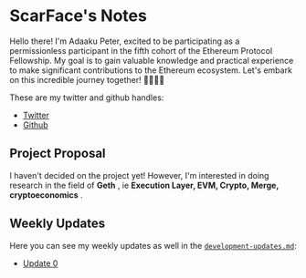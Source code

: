 # ScarFace's Notes

Hello there! I'm Adaaku Peter, excited to be participating as a permissionless participant in the fifth cohort of the Ethereum Protocol Fellowship. My goal is to gain valuable knowledge and practical experience to make significant contributions to the Ethereum ecosystem. Let's embark on this incredible journey together! 👋🏽🚀🌌

These are my twitter and github handles:
- [Twitter](https://x.com/scarfacedotsol)
- [Github](https://github.com/scarfacedotcom)

## Project Proposal

I haven't decided on the project yet! However, I'm interested in doing research in the field of **Geth** , ie  **Execution Layer, EVM, Crypto, Merge, cryptoeconomics** .

## Weekly Updates

Here you can see my weekly updates as well in the [`development-updates.md`](https://github.com/eth-protocol-fellows/cohort-five/blob/main/development-updates.md):

* [Update 0](https://hackmd.io/@0xScarFace/week0)